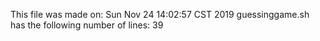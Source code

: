 This file was made on:
Sun Nov 24 14:02:57 CST 2019
guessinggame.sh has the following number of lines:
39
